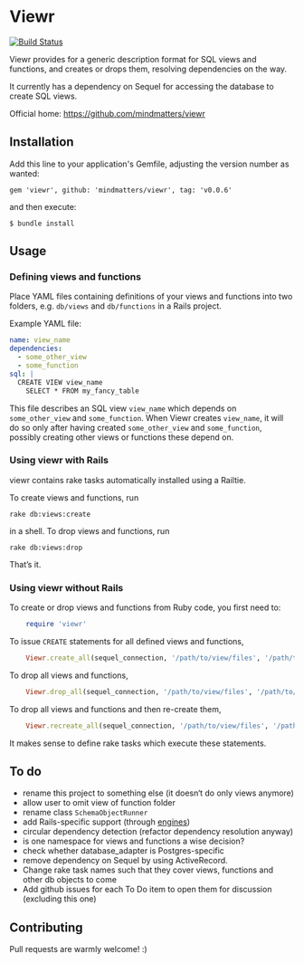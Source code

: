 # Viewr

[![Build Status](https://travis-ci.org/mindmatters/viewr.png)](https://travis-ci.org/mindmatters/viewr)

Viewr provides for a generic description format for SQL views and functions,
and creates or drops them, resolving dependencies on the way.

It currently has a dependency on Sequel for accessing the database to create
SQL views.

Official home: https://github.com/mindmatters/viewr

## Installation

Add this line to your application's Gemfile, adjusting the version number
as wanted:

    gem 'viewr', github: 'mindmatters/viewr', tag: 'v0.0.6'

and then execute:

    $ bundle install

## Usage

### Defining views and functions

Place YAML files containing definitions of your views and functions into two
folders, e.g. `db/views` and `db/functions` in a Rails project.

Example YAML file:

```yaml
name: view_name
dependencies:
  - some_other_view
  - some_function
sql: |
  CREATE VIEW view_name
    SELECT * FROM my_fancy_table
```

This file describes an SQL view `view_name` which depends on `some_other_view`
and `some_function`. When Viewr creates `view_name`, it will do so only after
having created `some_other_view` and `some_function`, possibly creating other
views or functions these depend on.

### Using viewr with Rails

viewr contains rake tasks automatically installed using a Railtie.

To create views and functions, run

    rake db:views:create

in a shell. To drop views and functions, run

    rake db:views:drop

That’s it.

### Using viewr without Rails

To create or drop views and functions from Ruby code, you first need to:

```ruby
    require 'viewr'
```

To issue `CREATE` statements for all defined views and functions,

```ruby
    Viewr.create_all(sequel_connection, '/path/to/view/files', '/path/to/function/files')
```

To drop all views and functions,

```ruby
    Viewr.drop_all(sequel_connection, '/path/to/view/files', '/path/to/function/files')
```

To drop all views and functions and then re-create them,

```ruby
    Viewr.recreate_all(sequel_connection, '/path/to/view/files', '/path/to/function/files')
```

It makes sense to define rake tasks which execute these statements.

## To do
- rename this project to something else (it doesn‘t do only views anymore)
- allow user to omit view of function folder
- rename class `SchemaObjectRunner`
- add Rails-specific support (through [engines](http://guides.rubyonrails.org/engines.html))
- circular dependency detection (refactor dependency resolution anyway)
- is one namespace for views and functions a wise decision?
- check whether database_adapter is Postgres-specific
- remove dependency on Sequel by using ActiveRecord.
- Change rake task names such that they cover views, functions and other db objects to come
- Add github issues for each To Do item to open them for discussion (excluding
  this one)

## Contributing

Pull requests are warmly welcome! :)
